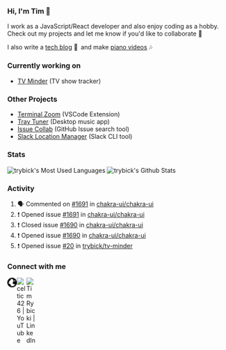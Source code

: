 ### Hi, I'm Tim 👋

I work as a JavaScript/React developer and also enjoy coding as a hobby. Check out my projects and let me know if you'd like to collaborate :rocket:

I also write a [tech blog](https://timr.dev/blog) :book:&ensp;and make [piano videos](https://youtube.com/celtic426) :notes:

### Currently working on
- [TV Minder](https://tv-minder.com/) (TV show tracker)

### Other Projects
- [Terminal Zoom](https://marketplace.visualstudio.com/items?itemName=trybick.terminal-zoom) (VSCode Extension)
- [Tray Tuner](https://traytuner.com/) (Desktop music app)
- [Issue Collab](https://issue-collab.dev/) (GitHub Issue search tool)
- [Slack Location Manager](https://www.npmjs.com/package/slack-location-manager) (Slack CLI tool)

### Stats

<img align="center" alt="trybick's Most Used Languages" src="https://github-readme-stats-two-nu.vercel.app/api/top-langs/?username=trybick&layout=compact" />
<img align="center" alt="trybick's Github Stats" src="https://github-readme-stats-two-nu.vercel.app/api?username=trybick&show_icons=true&hide_border=false&hide=stars&count_private=true" />

### Activity
<!--START_SECTION:activity-->
1. 🗣 Commented on [#1691](https://github.com//chakra-ui/chakra-ui/issues/1691) in [chakra-ui/chakra-ui](https://github.com//chakra-ui/chakra-ui)
2. ❗️ Opened issue [#1691](https://github.com//chakra-ui/chakra-ui/issues/1691) in [chakra-ui/chakra-ui](https://github.com//chakra-ui/chakra-ui)
3. ❗️ Closed issue [#1690](https://github.com//chakra-ui/chakra-ui/issues/1690) in [chakra-ui/chakra-ui](https://github.com//chakra-ui/chakra-ui)
4. ❗️ Opened issue [#1690](https://github.com//chakra-ui/chakra-ui/issues/1690) in [chakra-ui/chakra-ui](https://github.com//chakra-ui/chakra-ui)
5. ❗️ Opened issue [#20](https://github.com//trybick/tv-minder/issues/20) in [trybick/tv-minder](https://github.com//trybick/tv-minder)
<!--END_SECTION:activity-->
                                                                                                           
### Connect with me

[<img align="left" alt="timr.dev" width="22px" src="https://raw.githubusercontent.com/iconic/open-iconic/master/svg/globe.svg" />][website]
[<img align="left" alt="celtic426 | YouTube" width="22px" src="https://cdn.jsdelivr.net/npm/simple-icons@v3/icons/youtube.svg" />][youtube]
[<img align="left" alt="Tim Rybicki | LinkedIn" width="22px" src="https://cdn.jsdelivr.net/npm/simple-icons@v3/icons/linkedin.svg" />][linkedin]



<!-- Variables -->
[website]: https://timr.dev
[youtube]: https://youtube.com/celtic426
[linkedin]: https://www.linkedin.com/in/tim-rybicki/

